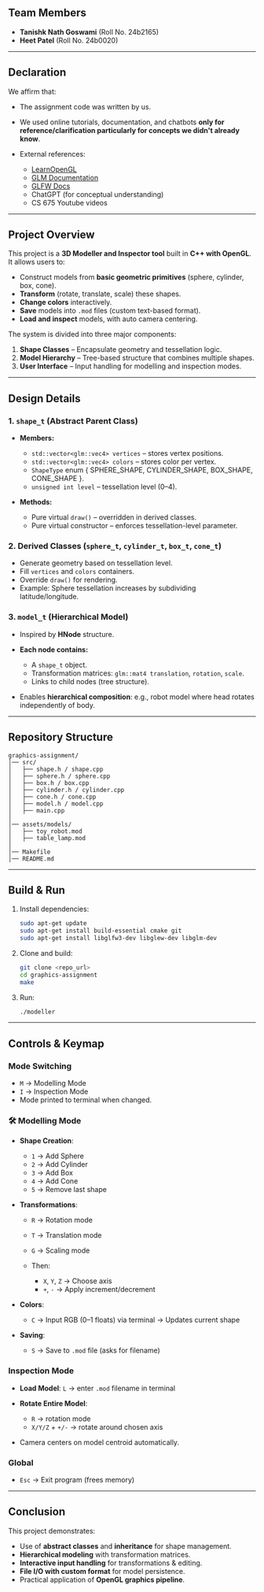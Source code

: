 
##  Team Members

* **Tanishk Nath Goswami** (Roll No. 24b2165)
* **Heet Patel** (Roll No. 24b0020)

---

##  Declaration

We affirm that:

* The assignment code was written by us.
* We used online tutorials, documentation, and chatbots **only for reference/clarification particularly for concepts we didn't already know**.
* External references:

  * [LearnOpenGL](https://learnopengl.com)
  * [GLM Documentation](https://github.com/g-truc/glm)
  * [GLFW Docs](https://www.glfw.org/docs/latest/)
  * ChatGPT (for conceptual understanding)
  * CS 675 Youtube videos

---

##  Project Overview

This project is a **3D Modeller and Inspector tool** built in **C++ with OpenGL**. It allows users to:

* Construct models from **basic geometric primitives** (sphere, cylinder, box, cone).
* **Transform** (rotate, translate, scale) these shapes.
* **Change colors** interactively.
* **Save** models into `.mod` files (custom text-based format).
* **Load and inspect** models, with auto camera centering.

The system is divided into three major components:

1. **Shape Classes** – Encapsulate geometry and tessellation logic.
2. **Model Hierarchy** – Tree-based structure that combines multiple shapes.
3. **User Interface** – Input handling for modelling and inspection modes.

---

##  Design Details

### 1. `shape_t` (Abstract Parent Class)

* **Members:**

  * `std::vector<glm::vec4> vertices` – stores vertex positions.
  * `std::vector<glm::vec4> colors` – stores color per vertex.
  * `ShapeType` enum { SPHERE\_SHAPE, CYLINDER\_SHAPE, BOX\_SHAPE, CONE\_SHAPE }.
  * `unsigned int level` – tessellation level (0–4).
* **Methods:**

  * Pure virtual `draw()` – overridden in derived classes.
  * Pure virtual constructor – enforces tessellation-level parameter.

### 2. Derived Classes (`sphere_t`, `cylinder_t`, `box_t`, `cone_t`)

* Generate geometry based on tessellation level.
* Fill `vertices` and `colors` containers.
* Override `draw()` for rendering.
* Example: Sphere tessellation increases by subdividing latitude/longitude.

### 3. `model_t` (Hierarchical Model)

* Inspired by **HNode** structure.
* **Each node contains:**

  * A `shape_t` object.
  * Transformation matrices: `glm::mat4 translation`, `rotation`, `scale`.
  * Links to child nodes (tree structure).
* Enables **hierarchical composition**: e.g., robot model where head rotates independently of body.

---

##  Repository Structure

```
graphics-assignment/
│── src/
│   ├── shape.h / shape.cpp
│   ├── sphere.h / sphere.cpp
│   ├── box.h / box.cpp
│   ├── cylinder.h / cylinder.cpp
│   ├── cone.h / cone.cpp
│   ├── model.h / model.cpp
│   ├── main.cpp
│
│── assets/models/
│   ├── toy_robot.mod
│   ├── table_lamp.mod
│
│── Makefile
│── README.md
```

---

##  Build & Run

1. Install dependencies:

   ```bash
   sudo apt-get update
   sudo apt-get install build-essential cmake git
   sudo apt-get install libglfw3-dev libglew-dev libglm-dev
   ```

2. Clone and build:

   ```bash
   git clone <repo_url>
   cd graphics-assignment
   make
   ```

3. Run:

   ```bash
   ./modeller
   ```

---

##  Controls & Keymap

###  Mode Switching

* `M` → Modelling Mode
* `I` → Inspection Mode
* Mode printed to terminal when changed.

### 🛠 Modelling Mode

* **Shape Creation**:

  * `1` → Add Sphere
  * `2` → Add Cylinder
  * `3` → Add Box
  * `4` → Add Cone
  * `5` → Remove last shape

* **Transformations**:

  * `R` → Rotation mode
  * `T` → Translation mode
  * `G` → Scaling mode
  * Then:

    * `X`, `Y`, `Z` → Choose axis
    * `+`, `-` → Apply increment/decrement

* **Colors**:

  * `C` → Input RGB (0–1 floats) via terminal → Updates current shape

* **Saving**:

  * `S` → Save to `.mod` file (asks for filename)

###  Inspection Mode

* **Load Model**: `L` → enter `.mod` filename in terminal
* **Rotate Entire Model**:

  * `R` → rotation mode
  * `X/Y/Z` + `+/-` → rotate around chosen axis
* Camera centers on model centroid automatically.

###  Global

* `Esc` → Exit program (frees memory)

---

##  Conclusion

This project demonstrates:

* Use of **abstract classes** and **inheritance** for shape management.
* **Hierarchical modeling** with transformation matrices.
* **Interactive input handling** for transformations & editing.
* **File I/O with custom format** for model persistence.
* Practical application of **OpenGL graphics pipeline**.


